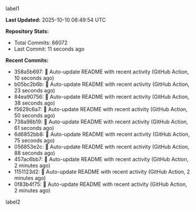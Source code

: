 
label1 
<!-- ACTIVITY_START -->
**Last Updated:** 2025-10-10 08:49:54 UTC

**Repository Stats:**
- Total Commits: 66072
- Last Commit: 11 seconds ago

**Recent Commits:**
- 358a5b697: 🤖 Auto-update README with recent activity (GitHub Action, 10 seconds ago)
- b05bc2b6b: 🤖 Auto-update README with recent activity (GitHub Action, 23 seconds ago)
- 84ea90756: 🤖 Auto-update README with recent activity (GitHub Action, 38 seconds ago)
- f5629c6a7: 🤖 Auto-update README with recent activity (GitHub Action, 50 seconds ago)
- 738a98b19: 🤖 Auto-update README with recent activity (GitHub Action, 61 seconds ago)
- 6d6852bb8: 🤖 Auto-update README with recent activity (GitHub Action, 75 seconds ago)
- 056853e2c: 🤖 Auto-update README with recent activity (GitHub Action, 88 seconds ago)
- 457ac6bb7: 🤖 Auto-update README with recent activity (GitHub Action, 2 minutes ago)
- 1151123d2: 🤖 Auto-update README with recent activity (GitHub Action, 2 minutes ago)
- 0f83b4f75: 🤖 Auto-update README with recent activity (GitHub Action, 2 minutes ago)
<!-- ACTIVITY_END -->

label2
